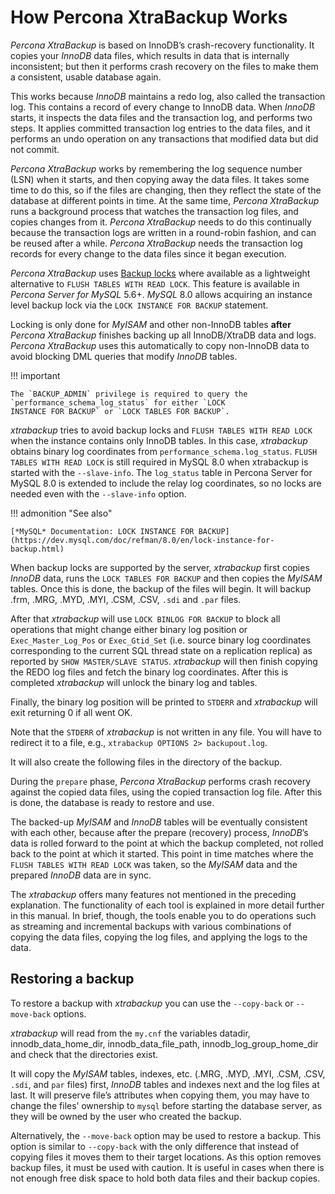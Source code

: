 # How Percona XtraBackup Works

*Percona XtraBackup* is based on InnoDB’s crash-recovery functionality.
It copies your *InnoDB* data files, which results in data that is internally
inconsistent; but then it performs crash recovery on the files to make them a
consistent, usable database again.

This works because *InnoDB* maintains a redo log, also called the transaction
log. This contains a record of every change to InnoDB data. When *InnoDB*
starts, it inspects the data files and the transaction log, and performs two
steps. It applies committed transaction log entries to the data files, and it
performs an undo operation on any transactions that modified data but did not
commit.

*Percona XtraBackup* works by remembering the log sequence number (LSN)
when it starts, and then copying away the data files. It takes some time to do
this, so if the files are changing, then they reflect the state of the database
at different points in time. At the same time, *Percona XtraBackup* runs a
background process that watches the transaction log files, and copies changes
from it. *Percona XtraBackup* needs to do this continually because the
transaction logs are written in a round-robin fashion, and can be reused after a
while. *Percona XtraBackup* needs the transaction log records for every change
to the data files since it began execution.

*Percona XtraBackup* uses [Backup locks](https://docs.percona.com/percona-server/8.0/management/backup_locks.html)
where available as a lightweight alternative to `FLUSH TABLES WITH READ
LOCK`. This feature is available in *Percona Server for MySQL* 5.6+. *MySQL* 8.0 allows
acquiring an instance level backup lock via the `LOCK INSTANCE FOR BACKUP`
statement.

Locking is only done for *MyISAM* and other non-InnoDB tables
**after** *Percona XtraBackup* finishes backing up all InnoDB/XtraDB data and
logs. *Percona XtraBackup* uses this automatically to copy non-InnoDB data to
avoid blocking DML queries that modify *InnoDB* tables.

!!! important
   
    The `BACKUP_ADMIN` privilege is required to query the 
    `performance_schema_log_status` for either `LOCK 
    INSTANCE FOR BACKUP` or `LOCK TABLES FOR BACKUP`.

*xtrabackup* tries to avoid backup locks and `FLUSH TABLES WITH READ LOCK`
when the instance contains only InnoDB tables. In this case, *xtrabackup*
obtains binary log coordinates from `performance_schema.log_status`. `FLUSH
TABLES WITH READ LOCK` is still required in MySQL 8.0 when xtrabackup is
started with the `--slave-info`. The `log_status` table in Percona
Server for MySQL 8.0 is extended to include the relay log coordinates, so no locks are
needed even with the `--slave-info` option.

!!! admonition "See also"

    [*MySQL* Documentation: LOCK INSTANCE FOR BACKUP](https://dev.mysql.com/doc/refman/8.0/en/lock-instance-for-backup.html)

When backup locks are supported by the server, *xtrabackup* first copies
*InnoDB* data, runs the `LOCK TABLES FOR BACKUP` and then copies the *MyISAM*
tables. Once this is done, the backup of the files will
begin. It will backup .frm, .MRG, .MYD, .MYI, .CSM,
.CSV, `.sdi` and `.par` files.

After that *xtrabackup* will use `LOCK BINLOG FOR BACKUP` to block all
operations that might change either binary log position or
`Exec_Master_Log_Pos` or `Exec_Gtid_Set` (i.e. source binary log coordinates
corresponding to the current SQL thread state on a replication replica) as
reported by `SHOW MASTER/SLAVE STATUS`. *xtrabackup* will then finish copying
the REDO log files and fetch the binary log coordinates. After this is completed
*xtrabackup* will unlock the binary log and tables.

Finally, the binary log position will be printed to `STDERR` and *xtrabackup*
will exit returning 0 if all went OK.

Note that the `STDERR` of *xtrabackup* is not written in any file. You will
have to redirect it to a file, e.g., `xtrabackup OPTIONS 2> backupout.log`.

It will also create the following files in the
directory of the backup.

During the `prepare` phase, *Percona XtraBackup* performs crash recovery against
the copied data files, using the copied transaction log file. After this is
done, the database is ready to restore and use.

The backed-up *MyISAM* and *InnoDB* tables will be eventually consistent with
each other, because after the prepare (recovery) process, *InnoDB*’s data is
rolled forward to the point at which the backup completed, not rolled back to
the point at which it started. This point in time matches where the `FLUSH
TABLES WITH READ LOCK` was taken, so the *MyISAM* data and the prepared
*InnoDB* data are in sync.

The *xtrabackup* offers many features not mentioned in the preceding
explanation. The functionality of each tool is explained in more
detail further in this manual. In brief, though, the tools enable you
to do operations such as streaming and incremental backups with
various combinations of copying the data files, copying the log files,
and applying the logs to the data.

## Restoring a backup

To restore a backup with *xtrabackup* you can use the `--copy-back` or
`--move-back` options.

*xtrabackup* will read from the `my.cnf` the variables datadir,
innodb_data_home_dir, innodb_data_file_path,
innodb_log_group_home_dir and check that the directories exist.

It will copy the *MyISAM* tables, indexes, etc. (.MRG, .MYD,
.MYI, .CSM, .CSV, `.sdi`,
and `par` files) first, *InnoDB* tables and indexes next and the log files at
last. It will preserve file’s attributes when copying them, you may have to
change the files’ ownership to `mysql` before starting the database server, as
they will be owned by the user who created the backup.

Alternatively, the `--move-back` option may be used to
restore a backup. This option is similar to `--copy-back`
with the only difference that instead of copying files it moves them to their
target locations. As this option removes backup files, it must be used with
caution. It is useful in cases when there is not enough free disk space to hold
both data files and their backup copies.
